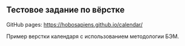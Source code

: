 ## Тестовое задание по вёрстке

GitHub pages: https://hobosapiens.github.io/calendar/

Пример верстки календаря с использованием методологии БЭМ.